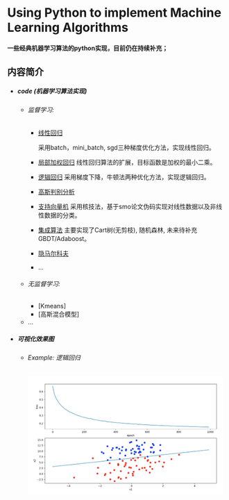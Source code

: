# Using Python to implement Machine Learning Algorithms

#### 一些经典机器学习算法的python实现，目前仍在持续补充；

## 内容简介

*	##### code (机器学习算法实现)
	*	###### 监督学习:
		*	[线性回归](https://github.com/DoneHome/STUDY/tree/master/algorithm/LinearRegression) <br>

		    采用batch，mini_batch, sgd三种梯度优化方法，实现线性回归。

		*	[局部加权回归](https://github.com/DoneHome/STUDY/tree/master/algorithm/LWR)
		    线性回归算法的扩展，目标函数是加权的最小二乘。
		*	[逻辑回归](https://github.com/DoneHome/STUDY/tree/master/algorithm/LogisticRegression)
		    采用梯度下降，牛顿法两种优化方法，实现逻辑回归。
		*	[高斯判别分析](https://github.com/DoneHome/STUDY/tree/master/algorithm/GDA)
		    
		*	[支持向量机](https://github.com/DoneHome/STUDY/tree/master/algorithm/SVM)
		    采用核技法，基于smo论文伪码实现对线性数据以及非线性数据的分类。
		*	[集成算法](https://github.com/DoneHome/STUDY/tree/master/algorithm/EnsembleClassifier)
		    主要实现了Cart树(无剪枝), 随机森林, 未来待补充GBDT/Adaboost。
		*	[隐马尔科夫](https://github.com/DoneHome/STUDY/tree/master/algorithm/HMM)
		*	...
	*	###### 无监督学习:
		*	[Kmeans]
		*	[高斯混合模型]
	*	... 

*	##### 可视化效果图
	*	###### Example:  *逻辑回归*
		<img src="https://github.com/DoneHome/STUDY/blob/master/algorithm/LogisticRegression/Logistic_Regression_SGD.png" width = "450" alt="逻辑回归" />


